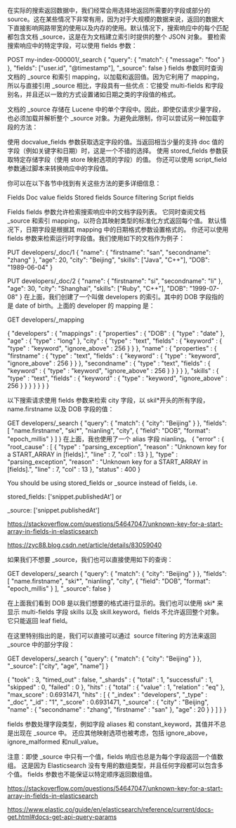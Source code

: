 在实际的搜索返回数据中，我们经常会用选择地返回所需要的字段或部分的 source。这在某些情况下非常有用，因为对于大规模的数据来说，返回的数据大下直接影响网路带宽的使用以及内存的使用。默认情况下，搜索响应中的每个匹配都包含文档 _source，这是在为文档建立索引时提供的整个 JSON 对象。 要检索搜索响应中的特定字段，可以使用 fields 参数：

POST my-index-000001/_search
{
  "query": {
    "match": {
      "message": "foo"
    }
  },
  "fields": ["user.id", "@timestamp"],
  "_source": false
}
fields 参数同时查询文档的 _source 和索引 mapping，以加载和返回值。因为它利用了 mapping，所以与直接引用 _source 相比，字段具有一些优点：它接受 multi-fields 和字段别名，并且还以一致的方式设置诸如日期之类的字段值的格式。

文档的 _source 存储在 Lucene 中的单个字段中。因此，即使仅请求少量字段，也必须加载并解析整个 _source 对象。为避免此限制，你可以尝试另一种加载字段的方法：

使用 docvalue_fields 参数获取选定字段的值。当返回相当少量的支持 doc 值的字段（例如关键字和日期）时，这是一个不错的选择。
使用 stored_fields 参数获取特定存储字段（使用 store 映射选项的字段）的值。
你还可以使用 script_field 参数通过脚本来转换响应中的字段值。

你可以在以下各节中找到有关这些方法的更多详细信息：

Fields
Doc value fields
Stored fields
Source filtering
Script fields
 

Fields
fields 参数允许检索搜索响应中的文档字段列表。 它同时查阅文档 _source 和索引 mapping，以符合其映射类型的标准化方式返回每个值。 默认情况下，日期字段是根据其 mapping 中的日期格式参数设置格式的。 你还可以使用 fields 参数来检索运行时字段值。我们使用如下的文档作为例子：

PUT developers/_doc/1
{
  "name": {
    "firstname": "san",
    "secondname": "zhang"
  },
  "age": 20,
  "city": "Beijing",
  "skills": ["Java", "C++"],
  "DOB": "1989-06-04"
}
 
PUT developers/_doc/2
{
  "name": {
    "firstname": "si",
    "secondname": "li"
  },
  "age": 30,
  "city": "Shanghai",
  "skills": ["Ruby", "C++"],
  "DOB": "1999-07-08"
}
在上面，我们创建了一个叫做 developers 的索引。其中的 DOB 字段指的是 date of birth。上面的 developer 的 mapping 是：

GET developers/_mapping

{
  "developers" : {
    "mappings" : {
      "properties" : {
        "DOB" : {
          "type" : "date"
        },
        "age" : {
          "type" : "long"
        },
        "city" : {
          "type" : "text",
          "fields" : {
            "keyword" : {
              "type" : "keyword",
              "ignore_above" : 256
            }
          }
        },
        "name" : {
          "properties" : {
            "firstname" : {
              "type" : "text",
              "fields" : {
                "keyword" : {
                  "type" : "keyword",
                  "ignore_above" : 256
                }
              }
            },
            "secondname" : {
              "type" : "text",
              "fields" : {
                "keyword" : {
                  "type" : "keyword",
                  "ignore_above" : 256
                }
              }
            }
          }
        },
        "skills" : {
          "type" : "text",
          "fields" : {
            "keyword" : {
              "type" : "keyword",
              "ignore_above" : 256
            }
          }
        }
      }
    }
  }
}

以下搜索请求使用 fields 参数来检索 city 字段，以 skil*开头的所有字段， name.firstname 以及 DOB 字段的值：

GET developers/_search
{
  "query": {
    "match": {
      "city": "Beijing"
    }
  },
  "fields": [
    "name.firstname",
    "ski*",
    "nianling",
    "city",
    {
      "field": "DOB",
      "format": "epoch_millis"
    }
  ]
}
在上面，我也使用了一个 alias 字段 nianling。
{
  "error" : {
    "root_cause" : [
      {
        "type" : "parsing_exception",
        "reason" : "Unknown key for a START_ARRAY in [fields].",
        "line" : 7,
        "col" : 13
      }
    ],
    "type" : "parsing_exception",
    "reason" : "Unknown key for a START_ARRAY in [fields].",
    "line" : 7,
    "col" : 13
  },
  "status" : 400
}

You should be using stored_fields or _source instead of fields, i.e.

stored_fields: ['snippet.publishedAt']
or

_source: ['snippet.publishedAt']

https://stackoverflow.com/questions/54647047/unknown-key-for-a-start-array-in-fields-in-elasticsearch


https://zyc88.blog.csdn.net/article/details/83059040

如果我们不想要 _source，我们也可以直接使用如下的查询：

GET developers/_search
{
  "query": {
    "match": {
      "city": "Beijing"
    }
  },
  "fields": [
    "name.firstname",
    "ski*",
    "nianling",
    "city",
    {
      "field": "DOB",
      "format": "epoch_millis"
    }
  ],
  "_source": false
}

在上面我们看到 DOB 是以我们想要的格式进行显示的。我们也可以使用 ski* 来显示 multi-fields 字段 skills 以及 skill.keyword。fields 不允许返回整个对象。它只能返回 leaf field。

在这里特别指出的是，我们可以直接可以通过  source filtering 的方法来返回 _source 中的部分字段：

GET developers/_search
{
  "query": {
    "match": {
      "city": "Beijing"
    }
  },
  "_source": ["city", "age", "name"]
}

{
  "took" : 3,
  "timed_out" : false,
  "_shards" : {
    "total" : 1,
    "successful" : 1,
    "skipped" : 0,
    "failed" : 0
  },
  "hits" : {
    "total" : {
      "value" : 1,
      "relation" : "eq"
    },
    "max_score" : 0.6931471,
    "hits" : [
      {
        "_index" : "developers",
        "_type" : "_doc",
        "_id" : "1",
        "_score" : 0.6931471,
        "_source" : {
          "city" : "Beijing",
          "name" : {
            "secondname" : "zhang",
            "firstname" : "san"
          },
          "age" : 20
        }
      }
    ]
  }
}


fields 参数处理字段类型，例如字段 aliases 和 constant_keyword，其值并不总是出现在 _source 中。 还应其他映射选项也被考虑，包括 ignore_above，ignore_malformed 和null_value。

注意：即使 _source 中只有一个值，fields 响应也总是为每个字段返回一个值数组。 这是因为 Elasticsearch 没有专用的数组类型，并且任何字段都可以包含多个值。 fields 参数也不能保证以特定顺序返回数组值。



https://stackoverflow.com/questions/54647047/unknown-key-for-a-start-array-in-fields-in-elasticsearch

https://www.elastic.co/guide/en/elasticsearch/reference/current/docs-get.html#docs-get-api-query-params
